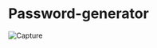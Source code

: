 # Password-generator

![Capture](https://user-images.githubusercontent.com/86696292/134571583-8e5540ad-ea3a-48c9-a3bd-794956d0011e.PNG)